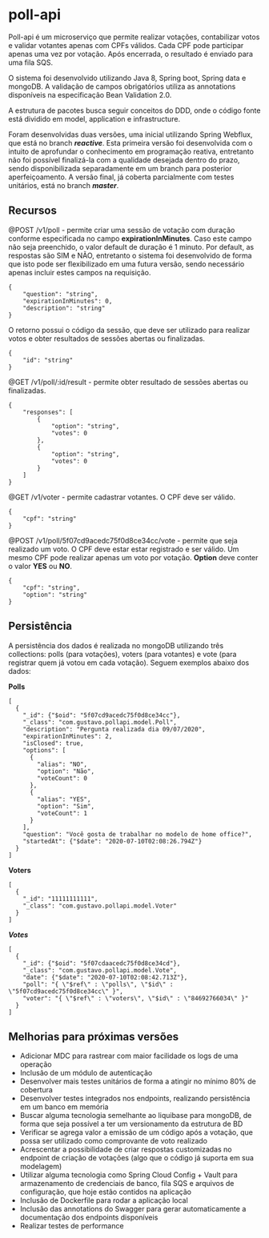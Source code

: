 # poll-api

Poll-api é um microserviço que permite realizar votações, contabilizar votos e validar votantes apenas com CPFs válidos. Cada CPF pode participar apenas uma vez por votação. Após encerrada, o resultado é enviado para uma fila SQS.

O sistema foi desenvolvido utilizando Java 8, Spring boot, Spring data e mongoDB. A validação de campos obrigatórios utiliza as annotations disponíveis na especificação Bean Validation 2.0.

A estrutura de pacotes busca seguir conceitos do DDD, onde o código fonte está dividido em model, application e infrastructure.

Foram desenvolvidas duas versões, uma inicial utilizando Spring Webflux, que está no branch ***reactive***. Esta primeira versão foi desenvolvida com o intuito de aprofundar o conhecimento em programação reativa, entretanto não foi possível finalizá-la com a qualidade desejada dentro do prazo, sendo disponibilizada separadamente em um branch para posterior aperfeiçoamento. A versão final, já coberta parcialmente com testes unitários, está no branch ***master***.

## Recursos

@POST /v1/poll - permite criar uma sessão de votação com duração conforme especificada no campo **expirationInMinutes**. Caso este campo não seja preenchido, o valor default de duração é 1 minuto. Por default, as respostas são SIM e NÃO, entretanto o sistema foi desenvolvido de forma que isto pode ser flexibilizado em uma futura versão, sendo necessário apenas incluir estes campos na requisição.

```
{
    "question": "string",
    "expirationInMinutes": 0,
    "description": "string"
}
```

O retorno possui o código da sessão, que deve ser utilizado para realizar votos e obter resultados de sessões abertas ou finalizadas.

```
{
    "id": "string"
}
```

@GET /v1/poll/:id/result - permite obter resultado de sessões abertas ou finalizadas.

```
{
    "responses": [
        {
            "option": "string",
            "votes": 0
        },
        {
            "option": "string",
            "votes": 0
        }
    ]
}
```

@GET /v1/voter - permite cadastrar votantes. O CPF deve ser válido.

```
{
    "cpf": "string"
}
```

@POST /v1/poll/5f07cd9acedc75f0d8ce34cc/vote - permite que seja realizado um voto. O CPF deve estar estar registrado e ser válido. Um mesmo CPF pode realizar apenas um voto por votação. **Option** deve conter o valor **YES** ou **NO**.

```
{
    "cpf": "string",
    "option": "string"
}
```

## Persistência

A persistência dos dados é realizada no mongoDB utilizando três collections: polls (para votações), voters (para votantes) e vote (para registrar quem já votou em cada votação). Seguem exemplos abaixo dos dados:

**Polls**
```
[
  {
    "_id": {"$oid": "5f07cd9acedc75f0d8ce34cc"},
    "_class": "com.gustavo.pollapi.model.Poll",
    "description": "Pergunta realizada dia 09/07/2020",
    "expirationInMinutes": 2,
    "isClosed": true,
    "options": [
      {
        "alias": "NO",
        "option": "Não",
        "voteCount": 0
      },
      {
        "alias": "YES",
        "option": "Sim",
        "voteCount": 1
      }
    ],
    "question": "Você gosta de trabalhar no modelo de home office?",
    "startedAt": {"$date": "2020-07-10T02:08:26.794Z"}
  }
]
```

**Voters**
```
[
  {
    "_id": "11111111111",
    "_class": "com.gustavo.pollapi.model.Voter"
  }
]
```

***Votes***
```
[
  {
    "_id": {"$oid": "5f07cdaacedc75f0d8ce34cd"},
    "_class": "com.gustavo.pollapi.model.Vote",
    "date": {"$date": "2020-07-10T02:08:42.713Z"},
    "poll": "{ \"$ref\" : \"polls\", \"$id\" : \"5f07cd9acedc75f0d8ce34cc\" }",
    "voter": "{ \"$ref\" : \"voters\", \"$id\" : \"84692766034\" }"
  }
]
```


## Melhorias para próximas versões

- Adicionar MDC para rastrear com maior facilidade os logs de uma operação
- Inclusão de um módulo de autenticação
- Desenvolver mais testes unitários de forma a atingir no mínimo 80% de cobertura
- Desenvolver testes integrados nos endpoints, realizando persistência em um banco em memória
- Buscar alguma tecnologia semelhante ao liquibase para mongoDB, de forma que seja possível a ter um versionamento da estrutura de BD
- Verificar se agrega valor a emissão de um código após a votação, que possa ser utilizado como comprovante de voto realizado
- Acrescentar a possibilidade de criar respostas customizadas no endpoint de criação de votações (algo que o código já suporta em sua modelagem)
- Utilizar alguma tecnologia como Spring Cloud Config + Vault para armazenamento de credenciais de banco, fila SQS e arquivos de configuração, que hoje estão contidos na aplicação
- Inclusão de Dockerfile para rodar a aplicação local
- Inclusão das annotations do Swagger para gerar automaticamente a documentação dos endpoints disponíveis
- Realizar testes de performance